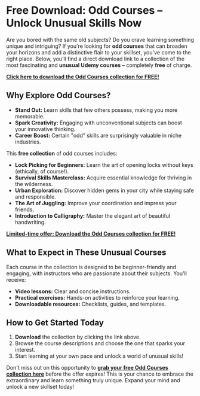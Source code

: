 # Free Download: Odd Courses – Unlock Unusual Skills Now

Are you bored with the same old subjects? Do you crave learning something unique and intriguing? If you're looking for **odd courses** that can broaden your horizons and add a distinctive flair to your skillset, you've come to the right place. Below, you’ll find a direct download link to a collection of the most fascinating and **unusual Udemy courses** – completely **free** of charge.

[**Click here to download the Odd Courses collection for FREE!**](https://udemywork.com/odd-courses)

## Why Explore Odd Courses?

*   **Stand Out:** Learn skills that few others possess, making you more memorable.
*   **Spark Creativity:** Engaging with unconventional subjects can boost your innovative thinking.
*   **Career Boost:** Certain "odd" skills are surprisingly valuable in niche industries.

This **free collection** of odd courses includes:

*   **Lock Picking for Beginners:** Learn the art of opening locks without keys (ethically, of course!).
*   **Survival Skills Masterclass:** Acquire essential knowledge for thriving in the wilderness.
*   **Urban Exploration:** Discover hidden gems in your city while staying safe and responsible.
*   **The Art of Juggling:** Improve your coordination and impress your friends.
*   **Introduction to Calligraphy:** Master the elegant art of beautiful handwriting.

[**Limited-time offer: Download the Odd Courses collection for FREE!**](https://udemywork.com/odd-courses)

## What to Expect in These Unusual Courses

Each course in the collection is designed to be beginner-friendly and engaging, with instructors who are passionate about their subjects. You'll receive:

*   **Video lessons:** Clear and concise instructions.
*   **Practical exercises:** Hands-on activities to reinforce your learning.
*   **Downloadable resources:** Checklists, guides, and templates.

## How to Get Started Today

1.  **Download** the collection by clicking the link above.
2.  Browse the course descriptions and choose the one that sparks your interest.
3.  Start learning at your own pace and unlock a world of unusual skills!

Don't miss out on this opportunity to **[grab your free Odd Courses collection here](https://udemywork.com/odd-courses)** before the offer expires! This is your chance to embrace the extraordinary and learn something truly unique. Expand your mind and unlock a new skillset today!
